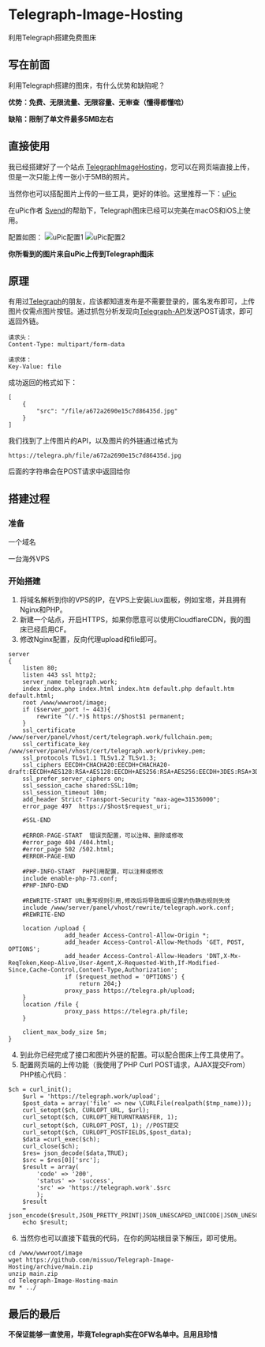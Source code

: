 # Telegraph-Image-Hosting
利用Telegraph搭建免费图床

## 写在前面
利用Telegraph搭建的图床，有什么优势和缺陷呢？

**优势：免费、无限流量、无限容量、无审查（懂得都懂哈）** 

**缺陷：限制了单文件最多5MB左右**

## 直接使用
我已经搭建好了一个站点 [TelegraphImageHosting](https://telegraph.work)，您可以在网页端直接上传，但是一次只能上传一张小于5MB的照片。

当然你也可以搭配图片上传的一些工具，更好的体验。这里推荐一下：[uPic](https://github.com/gee1k/uPic)

在uPic作者 [Svend](https://github.com/gee1k/)的帮助下，Telegraph图床已经可以完美在macOS和iOS上使用。

配置如图：
![uPic配置1](https://telegraph.work/file/f9e9d47869a16477187ef.png)
![uPic配置2](https://telegraph.work/file/eab7ab4db54e7c871d404.png)

**你所看到的图片来自uPic上传到Telegraph图床**

## 原理
有用过[Telegraph](https://telegra.ph)的朋友，应该都知道发布是不需要登录的，匿名发布即可，上传图片仅需点图片按钮。通过抓包分析发现向[Telegraph-API](https://telegra.ph/upload)发送POST请求，即可返回外链。
~~~
请求头：
Content-Type: multipart/form-data

请求体：
Key-Value: file
~~~

成功返回的格式如下：
~~~
[
    {
        "src": "/file/a672a2690e15c7d86435d.jpg"
    }
]
~~~
我们找到了上传图片的API，以及图片的外链通过格式为 
~~~
https://telegra.ph/file/a672a2690e15c7d86435d.jpg
~~~
后面的字符串会在POST请求中返回给你

## 搭建过程

### 准备

一个域名 

一台海外VPS

### 开始搭建
1. 将域名解析到你的VPS的IP，在VPS上安装Liux面板，例如宝塔，并且拥有Nginx和PHP。 
2. 新建一个站点，开启HTTPS，如果你愿意可以使用CloudflareCDN，我的图床已经启用CF。
3. 修改Nginx配置，反向代理upload和file即可。
~~~
server
{
    listen 80;
	listen 443 ssl http2;
    server_name telegraph.work;
    index index.php index.html index.htm default.php default.htm default.html;
    root /www/wwwroot/image;
    if ($server_port !~ 443){
        rewrite ^(/.*)$ https://$host$1 permanent;
    }
    ssl_certificate    /www/server/panel/vhost/cert/telegraph.work/fullchain.pem;
    ssl_certificate_key    /www/server/panel/vhost/cert/telegraph.work/privkey.pem;
    ssl_protocols TLSv1.1 TLSv1.2 TLSv1.3;
    ssl_ciphers EECDH+CHACHA20:EECDH+CHACHA20-draft:EECDH+AES128:RSA+AES128:EECDH+AES256:RSA+AES256:EECDH+3DES:RSA+3DES:!MD5;
    ssl_prefer_server_ciphers on;
    ssl_session_cache shared:SSL:10m;
    ssl_session_timeout 10m;
    add_header Strict-Transport-Security "max-age=31536000";
    error_page 497  https://$host$request_uri;

    #SSL-END
    
    #ERROR-PAGE-START  错误页配置，可以注释、删除或修改
    #error_page 404 /404.html;
    #error_page 502 /502.html;
    #ERROR-PAGE-END
    
    #PHP-INFO-START  PHP引用配置，可以注释或修改
    include enable-php-73.conf;
    #PHP-INFO-END
    
    #REWRITE-START URL重写规则引用,修改后将导致面板设置的伪静态规则失效
    include /www/server/panel/vhost/rewrite/telegraph.work.conf;
    #REWRITE-END
    
    location /upload {
                add_header Access-Control-Allow-Origin *;
                add_header Access-Control-Allow-Methods 'GET, POST, OPTIONS';
                add_header Access-Control-Allow-Headers 'DNT,X-Mx-ReqToken,Keep-Alive,User-Agent,X-Requested-With,If-Modified-Since,Cache-Control,Content-Type,Authorization';
                if ($request_method = 'OPTIONS') {
                	return 204;}
                proxy_pass https://telegra.ph/upload;
    }
    location /file {
                proxy_pass https://telegra.ph/file;
    }
  
    client_max_body_size 5m;
}
~~~
4. 到此你已经完成了接口和图片外链的配置。可以配合图床上传工具使用了。
5. 配置网页端的上传功能（我使用了PHP Curl POST请求，AJAX提交From）
PHP核心代码：
~~~
$ch = curl_init();
    $url = 'https://telegraph.work/upload';
    $post_data = array('file' => new \CURLFile(realpath($tmp_name)));
    curl_setopt($ch, CURLOPT_URL, $url);
    curl_setopt($ch, CURLOPT_RETURNTRANSFER, 1);
    curl_setopt($ch, CURLOPT_POST, 1); //POST提交
    curl_setopt($ch, CURLOPT_POSTFIELDS,$post_data);
    $data =curl_exec($ch);
    curl_close($ch);
    $res= json_decode($data,TRUE);
    $src = $res[0]['src'];
    $result = array(
        'code' => '200',
        'status' => 'success',
        'src' => 'https://telegraph.work'.$src
        );
    $result
    = json_encode($result,JSON_PRETTY_PRINT|JSON_UNESCAPED_UNICODE|JSON_UNESCAPED_SLASHES);
    echo $result;
~~~
6. 当然你也可以直接下载我的代码，在你的网站根目录下解压，即可使用。
~~~
cd /www/wwwroot/image
wget https://github.com/missuo/Telegraph-Image-Hosting/archive/main.zip
unzip main.zip
cd Telegraph-Image-Hosting-main
mv * ../
~~~
## 最后的最后
**不保证能够一直使用，毕竟Telegraph实在GFW名单中。且用且珍惜**

